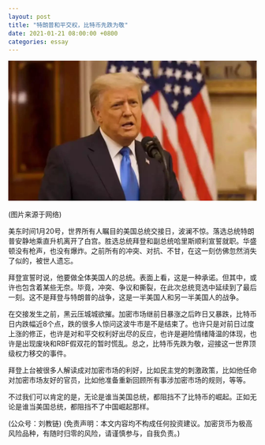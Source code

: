 ```yaml
---
layout: post
title: "特朗普和平交权，比特币先跌为敬"
date: 2021-01-21 08:00:00 +0800
categories: essay
---
```


![](/images/2021/20210121.jpg)

(图片来源于网络)

美东时间1月20号，世界所有人瞩目的美国总统交接日，波澜不惊。落选总统特朗普安静地乘直升机离开了白宫。胜选总统拜登和副总统哈里斯顺利宣誓就职。华盛顿没有枪声，也没有爆炸。之前所有的冲突、对抗、不甘，在这一刻仿佛忽然消失了似的，被世人遗忘。

拜登宣誓时说，他要做全体美国人的总统。表面上看，这是一种承诺。但其中，或许也包含着某些无奈。毕竟，冲突、争议和撕裂，在此次总统竞选中延续到了最后一刻。这不是拜登与特朗普的战争，这是一半美国人和另一半美国人的战争。

在交接发生之前，黑云压城城欲摧。加密市场继前日暴涨之后昨日又暴跌，比特币日内跌幅近8个点，跌的很多人惊问这波牛市是不是结束了。也许只是对前日过度上涨的修正，也许是对和平交权利好出尽的反应，也许是避险情绪降温的体现，也许是出现废块和RBF假双花的暂时慌乱。总之，比特币先跌为敬，迎接这一世界顶级权力移交的事件。

拜登上台被很多人解读成对加密市场的利好，比如民主党的刺激政策，比如他任命对加密市场友好的官员，比如他准备重新回顾所有事涉加密市场的规则，等等。

不过我们可以肯定的是，无论是谁当美国总统，都阻挡不了比特币的崛起。正如无论是谁当美国总统，都阻挡不了中国崛起那样。

(公众号：刘教链)
(免责声明：本文内容均不构成任何投资建议。加密货币为极高风险品种，有随时归零的风险，请谨慎参与，自我负责。)
